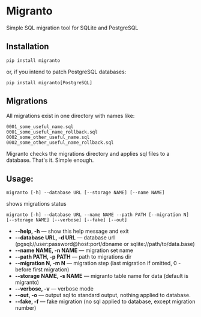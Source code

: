# Migranto
Simple SQL migration tool for SQLite and PostgreSQL

## Installation

    pip install migranto
    
or, if you intend to patch PostgreSQL databases:

    pip install migranto[PostgreSQL]

## Migrations

All migrations exist in one directory with names like:

	0001_some_useful_name.sql
	0001_some_useful_name_rollback.sql
	0002_some_other_useful_name.sql
	0002_some_other_useful_name_rollback.sql

Migranto checks the migrations directory and applies sql files to a database.
That's it. Simple enough.

## Usage:

`migranto [-h] --database URL [--storage NAME] [--name NAME] `

shows migrations status

`migranto [-h] --database URL --name NAME --path PATH [--migration N] [--storage NAME] [--verbose] [--fake] [--out] `

*	__--help, -h__ — show this help message and exit
*	__--database URL, -d URL__ — database url (pgsql://user:password@host:port/dbname or sqlite://path/to/data.base)
*	__--name NAME, -n NAME__ — migration set name
*	__--path PATH, -p PATH__ — path to migrations dir
*	__--migration N, -m N__ — migration step (last migration if omitted, 0 - before first migration)
*	__--storage NAME, -s NAME__ — migranto table name for data (default is migranto)
*	__--verbose, -v__ — verbose mode
*	__--out, -o__ — output sql to standard output, nothing applied to database.
*	__--fake, -f__ — fake migration (no sql applied to database, except migration number)
